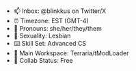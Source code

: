 - 📫 Inbox: @blinkkus on Twitter/X
- ⏰ Timezone: EST (GMT-4)
- 🤍 Pronouns: she/her/they/them
- 🩷 Sexuality: Lesbian
- ⌨️ Skill Set: Advanced CS
- 💫 Main Workspace: Terraria/tModLoader
- 💞️ Collab Status: Free
